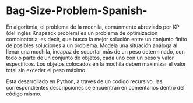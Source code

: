 # Bag-Size-Problem-Spanish-

En algoritmia, el problema de la mochila, comúnmente abreviado por KP (del inglés Knapsack problem) es un problema de optimización combinatoria, es decir, que busca la mejor solución entre un conjunto finito de posibles soluciones a un problema. Modela una situación análoga al llenar una mochila, incapaz de soportar más de un peso determinado, con todo o parte de un conjunto de objetos, cada uno con un peso y valor específicos. Los objetos colocados en la mochila deben maximizar el valor total sin exceder el peso máximo.

Esta desarrollado en Python, a traves de un codigo recursivo.
las correspondientes descripciones se encuentran en comentarios dentro del código mismo.
